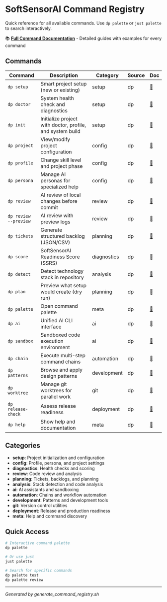# SoftSensorAI Command Registry

Quick reference for all available commands. Use `dp palette` or `just palette` to search interactively.

📚 **[Full Command Documentation](docs/commands/README.md)** - Detailed guides with examples for every command

## Commands

| Command | Description | Category | Source | Doc |
|---------|-------------|----------|--------|-----|
| `dp setup` | Smart project setup (new or existing) | setup | dp | [📖](docs/commands/dp/setup.md) |
| `dp doctor` | System health check and diagnostics | setup | dp | [📖](docs/commands/dp/doctor.md) |
| `dp init` | Initialize project with doctor, profile, and system build | setup | dp | [📖](docs/commands/dp/init.md) |
| `dp project` | View/modify project configuration | config | dp | [📖](docs/commands/dp/project.md) |
| `dp profile` | Change skill level and project phase | config | dp | [📖](docs/commands/dp/profile.md) |
| `dp persona` | Manage AI personas for specialized help | config | dp | [📖](docs/commands/dp/persona.md) |
| `dp review` | AI review of local changes before commit | review | dp | [📖](docs/commands/dp/review.md) |
| `dp review --preview` | AI review with preview logs | review | dp | [📖](docs/commands/dp/review.md) |
| `dp tickets` | Generate structured backlog (JSON/CSV) | planning | dp | [📖](docs/commands/dp/tickets.md) |
| `dp score` | SoftSensorAI Readiness Score (SSRS) | diagnostics | dp | [📖](docs/commands/dp/score.md) |
| `dp detect` | Detect technology stack in repository | analysis | dp | [📖](docs/commands/dp/detect.md) |
| `dp plan` | Preview what setup would create (dry run) | planning | dp | [📖](docs/commands/dp/plan.md) |
| `dp palette` | Open command palette | meta | dp | [📖](docs/commands/dp/palette.md) |
| `dp ai` | Unified AI CLI interface | ai | dp | [📖](docs/commands/dp/ai.md) |
| `dp sandbox` | Sandboxed code execution environment | ai | dp | [📖](docs/commands/dp/sandbox.md) |
| `dp chain` | Execute multi-step command chains | automation | dp | [📖](docs/commands/dp/chain.md) |
| `dp patterns` | Browse and apply design patterns | development | dp | [📖](docs/commands/dp/patterns.md) |
| `dp worktree` | Manage git worktrees for parallel work | git | dp | [📖](docs/commands/dp/worktree.md) |
| `dp release-check` | Assess release readiness | deployment | dp | [📖](docs/commands/dp/release-check.md) |
| `dp help` | Show help and documentation | meta | dp | [📖](docs/commands/dp/help.md) |

## Categories

- **setup**: Project initialization and configuration
- **config**: Profile, persona, and project settings
- **diagnostics**: Health checks and scoring
- **review**: Code review and analysis
- **planning**: Tickets, backlogs, and planning
- **analysis**: Stack detection and code analysis
- **ai**: AI assistants and sandboxing
- **automation**: Chains and workflow automation
- **development**: Patterns and development tools
- **git**: Version control utilities
- **deployment**: Release and production readiness
- **meta**: Help and command discovery

## Quick Access

```bash
# Interactive command palette
dp palette

# Or use just
just palette

# Search for specific commands
dp palette test
dp palette review
```

---
*Generated by generate_command_registry.sh*
